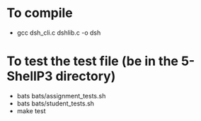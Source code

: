 # To compile

- gcc dsh_cli.c dshlib.c -o dsh

# To test the test file (be in the 5-ShellP3 directory)

- bats bats/assignment_tests.sh
- bats bats/student_tests.sh
- make test
